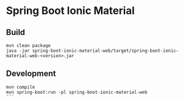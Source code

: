 Spring Boot Ionic Material
===

## Build
```
mvn clean package
java -jar spring-boot-ionic-material-web/target/spring-boot-ionic-material-web-<version>.jar 
```

## Development
```
mvn compile
mvn spring-boot:run -pl spring-boot-ionic-material-web
´´´